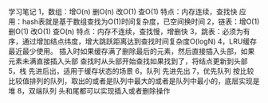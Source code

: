 学习笔记
1，数组：增O(n) 删O(n) 改O(1) 查O(1) 
特点：内存连续，查找快
应用：hash表就是基于数组查找为O(1)时间复杂度，已空间换时间
2，链表：增O(1) 删O(1) 改O(1) 查O(n)
特点：内存不连续，查找慢，增删快
3，跳表：必须为有序，通过增加结点纬度，增大跳跃距离达到查找时间复杂度O(logN)
4，LRU缓存
最近最少使用。
插入时如果缓存满了删除最后的元素，然后直接插入头部，如果元素未满直接插入头部
查找时从头部开始查找如果找到了，将结点更新到头部
5，栈
先进后出，适用于缓存状态的场景
6，队列
先进先出
7，优先队列
按比较比较值排列的队列，取出的或者是队列中最大的或者是队列中最小的，底层实现是堆
8，双端队列
头和尾都可以实现插入或者删除操作

